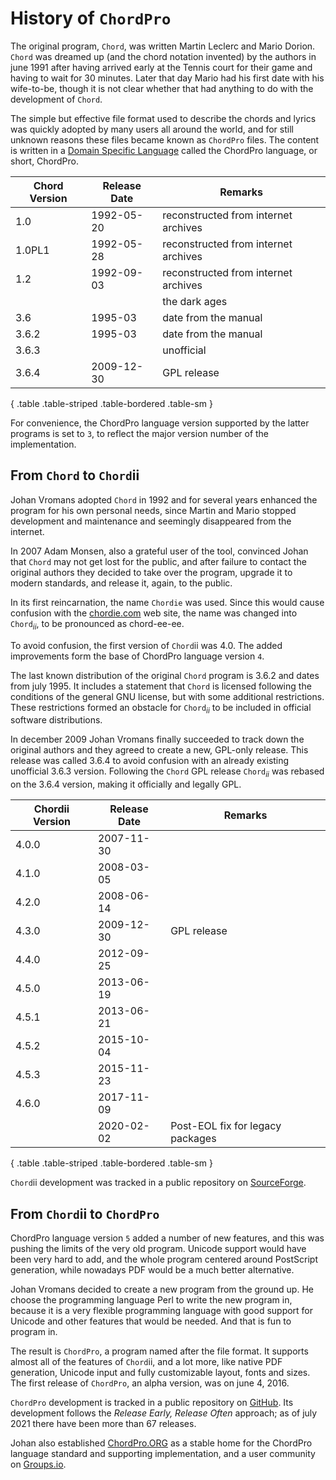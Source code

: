 # History of `ChordPro`

The original program, `Chord`, was written
Martin Leclerc and Mario Dorion.
`Chord` was dreamed up (and the chord notation
invented) by the authors in june 1991 after having arrived early at
the Tennis court for their game and having to wait for 30 minutes.
Later that day Mario had his first date with his wife-to-be, though it
is not clear whether that had anything to do with the development of
`Chord`.

The simple but effective file format used to describe the chords and
lyrics was quickly adopted by many users all around the world, and for
still unknown reasons these files became known as `ChordPro` files.
The content is written in a [Domain Specific Language](https://en.wikipedia.org/wiki/Domain-specific_language) called the
ChordPro language, or short, ChordPro.

| Chord Version | Release Date     | Remarks |
|---------|----------|---|
| 1.0 | 1992-05-20 | reconstructed from internet archives|
| 1.0PL1 | 1992-05-28 | reconstructed from internet archives|
| 1.2 | 1992-09-03 | reconstructed from internet archives|
| | | the dark ages |
| 3.6 | 1995-03 | date from the manual|
| 3.6.2 | 1995-03 | date from the manual|
| 3.6.3 | | unofficial |
| 3.6.4 | 2009-12-30 | GPL release |
{ .table .table-striped .table-bordered .table-sm }

For convenience, the ChordPro language version supported by the latter
programs is set to `3`, to reflect the major version number of the
implementation.

## From `Chord` to `Chord`ii

Johan Vromans adopted `Chord` in 1992 and for several
years enhanced the program for his own personal needs,
since Martin and Mario stopped development and
maintenance and seemingly disappeared from the
internet.

In 2007 Adam Monsen, also a grateful user of the tool, convinced
Johan that `Chord` may not get lost for the public, and after failure
to contact the original authors they decided to take over the program,
upgrade it to modern standards, and release it, again, to the
public. 

In its first reincarnation, the name `Chordie` was
used. Since this would cause confusion with the
[chordie.com](https://www.chordie.com) web site, the name was changed into
`Chord`<sub><i>ii</i></sub>, to be pronounced as
chord-ee-ee.

To avoid confusion, the first version of `Chord`ii was 4.0. The added
improvements form the base of ChordPro language version `4`.

The last known distribution of the original `Chord`
program is 3.6.2 and dates from july 1995. It includes a statement
that `Chord` is licensed following the conditions of the
general GNU license, but with some additional restrictions. These
restrictions formed an obstacle for
`Chord`<sub><i>ii</i></sub> to be included in official
software distributions.

In december 2009 Johan Vromans finally succeeded to track down the
original authors and they agreed to create a new, GPL-only release.
This release was called 3.6.4 to avoid confusion with an already
existing unofficial 3.6.3 version. Following the `Chord` GPL release
`Chord`<sub><i>ii</i></sub> was rebased on the 3.6.4 version, making
it officially and legally GPL.

| Chordii Version | Release Date     | Remarks |
|---------|----------|---|
| 4.0.0 | 2007-11-30 ||
| 4.1.0 | 2008-03-05 ||
| 4.2.0 | 2008-06-14 ||
| 4.3.0 | 2009-12-30 | GPL release |
| 4.4.0 | 2012-09-25 ||
| 4.5.0 | 2013-06-19 ||
| 4.5.1 | 2013-06-21 ||
| 4.5.2 | 2015-10-04 ||
| 4.5.3 | 2015-11-23 ||
| 4.6.0 | 2017-11-09 ||
| | 2020-02-02 | Post-EOL fix for legacy packages |
{ .table .table-striped .table-bordered .table-sm }

`Chord`ii development was tracked in a public repository on
[SourceForge](https://sourceforge.net/projects/chordii/).


## From `Chord`ii to `ChordPro`

ChordPro language version `5` added a number of new features, and
this was pushing the limits of the very old program. Unicode support
would have been very hard to add, and the whole program centered
around PostScript generation, while nowadays PDF would be a much
better alternative.

Johan Vromans decided to create a new program
from the ground up. He choose the programming language Perl to write
the new program in, because it is a very flexible programming language
with good support for Unicode and other features that would be needed.
And that is fun to program in.

The result is `ChordPro`, a program named after the file format. It
supports almost all of the features of `Chord`ii, and a lot more, like
native PDF generation, Unicode input and fully customizable layout,
fonts and sizes. The first release of `ChordPro`, an alpha version,
was on june 4, 2016. 

`ChordPro` development is tracked in a public repository on
[GitHub](https://github.com/chordpro/chordpro/).
Its development follows the _Release Early, Release Often_
approach; as of july 2021 there have been more than 67 releases.
 
Johan also established [ChordPro.ORG](https://www.chordpro.org) as
a stable home for the ChordPro language standard and supporting
implementation, and a user community on [Groups.io](https://groups.io/g/ChordPro).
